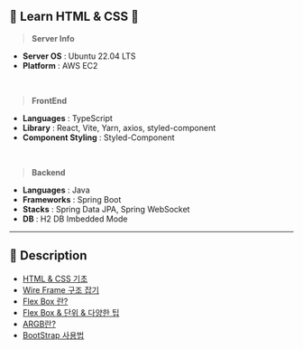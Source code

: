 ## 📘 Learn HTML &amp; CSS 📘

> **Server Info**

- **Server OS** : Ubuntu 22.04 LTS
- **Platform** : AWS EC2

<br>

> **FrontEnd**

- **Languages** : TypeScript
- **Library** : React, Vite, Yarn, axios, styled-component
- **Component Styling** : Styled-Component

<br>

> **Backend**

- **Languages** : Java
- **Frameworks** : Spring Boot
- **Stacks** : Spring Data JPA, Spring WebSocket
- **DB** : H2 DB Imbedded Mode

---

## 📘 Description

- [HTML & CSS 기초](https://github.com/spacedustz/Markup-CSS/blob/main/Description/1.md)
- [Wire Frame 구조 잡기](https://github.com/spacedustz/Markup-CSS/blob/main/Description/2.md)
- [Flex Box 란?](https://github.com/spacedustz/Markup-CSS/blob/main/Description/3.md)
- [Flex Box & 단위 & 다양한 팁](https://github.com/spacedustz/Markup-CSS/blob/main/Description/4.md)
- [ARGB란?](https://github.com/spacedustz/Markup-CSS/blob/main/Description/5.md)
- [BootStrap 사용법](https://github.com/spacedustz/Markup-CSS/blob/main/Description/6.md)